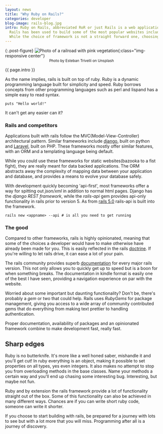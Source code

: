 ```yaml
---
layout: news
title: "Why Ruby on Rails?"
categories: developer
blog-image: rails-blog.jpg
intro: Ruby on Rails, abbreviated RoR or just Rails is a web application framework for developing database backed web applications.
  Rails has been used to build some of the most popular websites including Github, Airbnb and Hulu. Twitter also began life as a rails application.
  While the choice of framework is not a straight forward one, choosing rails looks like a pretty safe bet.
---
```

{:.post-figure}
![Photo of a railroad with pink vegetation](/assets/images/blog/{{page.blog-image}}){:class="img-responsive center"}
<span style="font-size:12px; margin:auto; display:block; text-align:center;">Photo by Esteban Trivelli on Unsplash</span>


{{ page.intro }}

As the name implies, rails is built on top of ruby. Ruby is a dynamic programming language built for simplicity and speed.
Ruby borrows concepts from other programming languages such as perl and lispand has a simple easy to read syntax.

    puts "Hello world!"

It can't get any easier can it?

### Rails and competitors

Applications built with rails follow the MVC(Model-View-Controller) architectural pattern.
Similar frameworks include [django], built on python and [Laravel], built on PHP. 
These frameworks mostly offer similar features, with an ORM and a templating language being default.

While you could use these frameworks for static websites(bazooka to a fist fight), they are really meant for data backed applications.
The ORM abstracts away the complexity of mapping data between your application and database, and provides a means to evolve your database safely.

With development quickly becoming 'api-first', most frameworks offer a way for spitting out *json/xml* in addition to normal html pages.
Django has the *django REST framework*, while the *rails-api* gem provides api-only functionality in rails prior to version 5.
As from [rails 5.0] rails-api is built into the framework.

    rails new <appname> --api # is all you need to get running

### The good

Compared to other frameworks, rails is highly opinionated, meaning that some of the choices a developer would have to make otherwise have already been made for you.
This is easily reflected in the rails [doctrine]. If you're willing to let rails drive, it can ease a lot of your pain.


The rails community provides superb [documentation] for every major rails version. This not only allows you to quickly get up to speed but is a boon for when something breaks.
The documentation in kindle format is easily one of the best I have seen, providing a navigation experience on par with the website.

Worried about some important but daunting functionality? Don't be, there's probably a *gem* or two that could help.
Rails uses *RubyGems* for package management, giving you access to a wide array of community contributed gems that do everything from making text prettier to handling authentication.

Proper documentation, availability of packages and an opinionated framework combine to make development fast, really fast. 

## Sharp edges

Ruby is no butterknife. It's more like a well honed saber, mishandle it and you'll get cut!
In ruby everything is an object, making it possible to set properties on all types, yes even integers.
It also makes no attempt to stop you from overloading methods in the base classes. Name your methods a certain way and you'll end up chasing some interesting bug.
Interesting, but maybe not fun.

Ruby and by extension the rails framework provide a lot of functionality straight out of the box.
Some of this functionality can also be achieved in many different ways. Chances are if you can write short ruby code, someone can write it shorter.

If you choose to start building with rails, be prepared for a journey with lots to see but with a lot more that you will miss.
Programming after all is a journey of discovery.

[doctrine]:https://rubyonrails.org/doctrine/
[documentation]:https://guides.rubyonrails.org/
[django]:https://www.djangoproject.com/
[laravel]:https://laravel.com/
[rails 5.0]:https://guides.rubyonrails.org/5_0_release_notes.html
